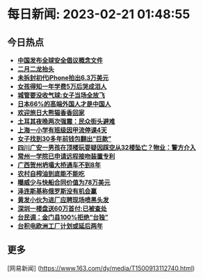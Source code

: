
# 每日新闻: 2023-02-21 01:48:55
## 今日热点

- **[中国发布全球安全倡议概念文件](https://www.163.com/search?keyword=%E4%B8%AD%E5%9B%BD%E5%8F%91%E5%B8%83%E5%85%A8%E7%90%83%E5%AE%89%E5%85%A8%E5%80%A1%E8%AE%AE%E6%A6%82%E5%BF%B5%E6%96%87%E4%BB%B6)**
- **[二月二龙抬头](https://www.163.com/search?keyword=%E4%BA%8C%E6%9C%88%E4%BA%8C%E9%BE%99%E6%8A%AC%E5%A4%B4)**
- **[未拆封初代iPhone拍出6.3万美元](https://www.163.com/search?keyword=%E6%9C%AA%E6%8B%86%E5%B0%81%E5%88%9D%E4%BB%A3iPhone%E6%8B%8D%E5%87%BA6.3%E4%B8%87%E7%BE%8E%E5%85%83)**
- **[女孩得知一年学费5万后哭成泪人](https://www.163.com/search?keyword=%E5%A5%B3%E5%AD%A9%E5%BE%97%E7%9F%A5%E4%B8%80%E5%B9%B4%E5%AD%A6%E8%B4%B95%E4%B8%87%E5%90%8E%E5%93%AD%E6%88%90%E6%B3%AA%E4%BA%BA)**
- **[城管要没收气球:女子当场全放飞](https://www.163.com/search?keyword=%E5%9F%8E%E7%AE%A1%E8%A6%81%E6%B2%A1%E6%94%B6%E6%B0%94%E7%90%83+%E5%A5%B3%E5%AD%90%E5%BD%93%E5%9C%BA%E5%85%A8%E6%94%BE%E9%A3%9E)**
- **[日本66%的高端外国人才是中国人](https://www.163.com/search?keyword=%E6%97%A5%E6%9C%AC66%25%E7%9A%84%E9%AB%98%E7%AB%AF%E5%A4%96%E5%9B%BD%E4%BA%BA%E6%89%8D%E6%98%AF%E4%B8%AD%E5%9B%BD%E4%BA%BA)**
- **[欢迎旅日大熊猫香香回家](https://www.163.com/search?keyword=%E6%AC%A2%E8%BF%8E%E6%97%85%E6%97%A5%E5%A4%A7%E7%86%8A%E7%8C%AB%E9%A6%99%E9%A6%99%E5%9B%9E%E5%AE%B6)**
- **[土耳其夜晚两次强震：民众街头避难](https://www.163.com/search?keyword=%E5%9C%9F%E8%80%B3%E5%85%B6%E5%A4%9C%E6%99%9A%E4%B8%A4%E6%AC%A1%E5%BC%BA%E9%9C%87%EF%BC%9A%E6%B0%91%E4%BC%97%E8%A1%97%E5%A4%B4%E9%81%BF%E9%9A%BE)**
- **[上海一小学有班级因甲流停课4天](https://www.163.com/search?keyword=%E4%B8%8A%E6%B5%B7%E4%B8%80%E5%B0%8F%E5%AD%A6%E6%9C%89%E7%8F%AD%E7%BA%A7%E5%9B%A0%E7%94%B2%E6%B5%81%E5%81%9C%E8%AF%BE4%E5%A4%A9)**
- **[女子找到30多年前钱包翻出“巨款”](https://www.163.com/search?keyword=%E5%A5%B3%E5%AD%90%E6%89%BE%E5%88%B030%E5%A4%9A%E5%B9%B4%E5%89%8D%E9%92%B1%E5%8C%85%E7%BF%BB%E5%87%BA%E2%80%9C%E5%B7%A8%E6%AC%BE%E2%80%9D)**
- **[四川广安一男孩在顶楼玩耍疑因踩空从32楼坠亡？物业：警方介入](https://www.163.com/search?keyword=%E5%9B%9B%E5%B7%9D%E5%B9%BF%E5%AE%89%E4%B8%80%E7%94%B7%E5%AD%A9%E5%9C%A8%E9%A1%B6%E6%A5%BC%E7%8E%A9%E8%80%8D%E7%96%91%E5%9B%A0%E8%B8%A9%E7%A9%BA%E4%BB%8E32%E6%A5%BC%E5%9D%A0%E4%BA%A1%EF%BC%9F%E7%89%A9%E4%B8%9A%EF%BC%9A%E8%AD%A6%E6%96%B9%E4%BB%8B%E5%85%A5)**
- **[常州一学院已申请远程接吻装置专利](https://www.163.com/search?keyword=%E5%B8%B8%E5%B7%9E%E4%B8%80%E5%AD%A6%E9%99%A2%E5%B7%B2%E7%94%B3%E8%AF%B7%E8%BF%9C%E7%A8%8B%E6%8E%A5%E5%90%BB%E8%A3%85%E7%BD%AE%E4%B8%93%E5%88%A9)**
- **[广西贺州坍塌大桥通车不到8年](https://www.163.com/search?keyword=%E5%B9%BF%E8%A5%BF%E8%B4%BA%E5%B7%9E%E5%9D%8D%E5%A1%8C%E5%A4%A7%E6%A1%A5%E9%80%9A%E8%BD%A6%E4%B8%8D%E5%88%B08%E5%B9%B4)**
- **[农村自榨油到底能不能吃](https://www.163.com/search?keyword=%E5%86%9C%E6%9D%91%E8%87%AA%E6%A6%A8%E6%B2%B9%E5%88%B0%E5%BA%95%E8%83%BD%E4%B8%8D%E8%83%BD%E5%90%83)**
- **[曝威少与快船合同价值为78万美元](https://www.163.com/search?keyword=%E6%9B%9D%E5%A8%81%E5%B0%91%E4%B8%8E%E5%BF%AB%E8%88%B9%E5%90%88%E5%90%8C%E4%BB%B7%E5%80%BC%E4%B8%BA78%E4%B8%87%E7%BE%8E%E5%85%83)**
- **[泽连斯基称俄罗斯没有机会赢](https://www.163.com/search?keyword=%E6%B3%BD%E8%BF%9E%E6%96%AF%E5%9F%BA%E7%A7%B0%E4%BF%84%E7%BD%97%E6%96%AF%E6%B2%A1%E6%9C%89%E6%9C%BA%E4%BC%9A%E8%B5%A2)**
- **[黄发小伙为进厂应聘现场喷黑头发](https://www.163.com/search?keyword=%E9%BB%84%E5%8F%91%E5%B0%8F%E4%BC%99%E4%B8%BA%E8%BF%9B%E5%8E%82%E5%BA%94%E8%81%98%E7%8E%B0%E5%9C%BA%E5%96%B7%E9%BB%91%E5%A4%B4%E5%8F%91)**
- **[深圳一楼盘送60万首付:已被查处](https://www.163.com/search?keyword=%E6%B7%B1%E5%9C%B3%E4%B8%80%E6%A5%BC%E7%9B%98%E9%80%8160%E4%B8%87%E9%A6%96%E4%BB%98+%E5%B7%B2%E8%A2%AB%E6%9F%A5%E5%A4%84)**
- **[台民调：金门县100%拒绝“台独”](https://www.163.com/search?keyword=%E5%8F%B0%E6%B0%91%E8%B0%83%EF%BC%9A%E9%87%91%E9%97%A8%E5%8E%BF100%25%E6%8B%92%E7%BB%9D%E2%80%9C%E5%8F%B0%E7%8B%AC%E2%80%9D)**
- **[台积电欧洲工厂计划或延后两年](https://www.163.com/search?keyword=%E5%8F%B0%E7%A7%AF%E7%94%B5%E6%AC%A7%E6%B4%B2%E5%B7%A5%E5%8E%82%E8%AE%A1%E5%88%92%E6%88%96%E5%BB%B6%E5%90%8E%E4%B8%A4%E5%B9%B4)**

## 更多
[网易新闻] (https://www.163.com/dy/media/T1500913112740.html)
